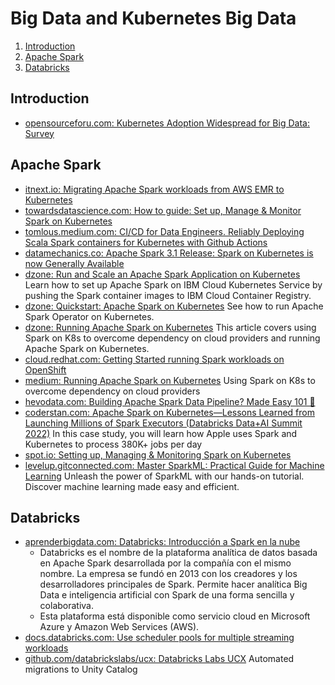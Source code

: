 # Big Data and Kubernetes Big Data

1. [Introduction](#introduction)
2. [Apache Spark](#apache-spark)
3. [Databricks](#databricks)

## Introduction

- [opensourceforu.com: Kubernetes Adoption Widespread for Big Data: Survey](https://www.opensourceforu.com/2021/12/kubernetes-adoption-widespread-for-big-data-survey/?amp)

## Apache Spark

- [itnext.io: Migrating Apache Spark workloads from AWS EMR to Kubernetes](https://itnext.io/migrating-apache-spark-workloads-from-aws-emr-to-kubernetes-463742b49fda)
- [towardsdatascience.com: How to guide: Set up, Manage & Monitor Spark on Kubernetes](https://towardsdatascience.com/how-to-guide-set-up-manage-monitor-spark-on-kubernetes-with-code-examples-c5364ad3aba2)
- [tomlous.medium.com: CI/CD for Data Engineers. Reliably Deploying Scala Spark containers for Kubernetes with Github Actions](https://tomlous.medium.com/ci-cd-for-data-engineers-68b0fd915545)
- [datamechanics.co: Apache Spark 3.1 Release: Spark on Kubernetes is now Generally Available](https://www.datamechanics.co/blog-post/apache-spark-3-1-release-spark-on-kubernetes-is-now-ga)
- [dzone: Run and Scale an Apache Spark Application on Kubernetes](https://dzone.com/articles/run-and-scale-an-apache-spark-application-on-kuber) Learn how to set up Apache Spark on IBM Cloud Kubernetes Service by pushing the Spark container images to IBM Cloud Container Registry.
- [dzone: Quickstart: Apache Spark on Kubernetes](https://dzone.com/articles/quickstart-apache-spark-on-kubernetes) See how to run Apache Spark Operator on Kubernetes.
- [dzone: Running Apache Spark on Kubernetes](https://dzone.com/articles/running-apache-spark-on-kubernetes) This article covers using Spark on K8s to overcome dependency on cloud providers and running Apache Spark on Kubernetes.
- [cloud.redhat.com: Getting Started running Spark workloads on OpenShift](https://cloud.redhat.com/blog/getting-started-running-spark-workloads-on-openshift)
- [medium: Running Apache Spark on Kubernetes](https://medium.com/empathyco/running-apache-spark-on-kubernetes-2e64c73d0bb2) Using Spark on K8s to overcome dependency on cloud providers
- [hevodata.com: Building Apache Spark Data Pipeline? Made Easy 101 🌟](https://hevodata.com/learn/spark-data-pipeline/)
- [coderstan.com: Apache Spark on Kubernetes—Lessons Learned from Launching Millions of Spark Executors (Databricks Data+AI Summit 2022)](https://coderstan.com/2022/07/15/spark-on-kubernetes-launching-millions-of-spark-executors/) In this case study, you will learn how Apple uses Spark and Kubernetes to process 380K+ jobs per day
- [spot.io: Setting up, Managing & Monitoring Spark on Kubernetes](https://spot.io/blog/setting-up-managing-monitoring-spark-on-kubernetes/)
- [levelup.gitconnected.com: Master SparkML: Practical Guide for Machine Learning](https://levelup.gitconnected.com/master-sparkml-practical-guide-for-machine-learning-1efe1bd9cdce) Unleash the power of SparkML with our hands-on tutorial. Discover machine learning made easy and efficient.

## Databricks

- [aprenderbigdata.com: Databricks: Introducción a Spark en la nube](https://aprenderbigdata.com/databricks/)
    - Databricks es el nombre de la plataforma analítica de datos basada en Apache Spark desarrollada por la compañía con el mismo nombre. La empresa se fundó en 2013 con los creadores y los desarrolladores principales de Spark. Permite hacer analítica Big Data e inteligencia artificial con Spark de una forma sencilla y colaborativa.
    - Esta plataforma está disponible como servicio cloud en Microsoft Azure y Amazon Web Services (AWS).
- [docs.databricks.com: Use scheduler pools for multiple streaming workloads](https://docs.databricks.com/structured-streaming/scheduler-pools.html)
- [github.com/databrickslabs/ucx: Databricks Labs UCX](https://github.com/databrickslabs/ucx) Automated migrations to Unity Catalog
